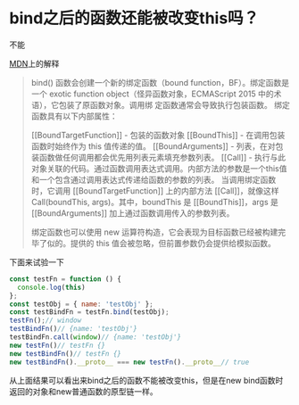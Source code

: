 # bind之后的函数还能被改变this吗？

不能

[MDN](https://developer.mozilla.org/zh-CN/docs/Web/JavaScript/Reference/Global_Objects/Function/bind#%E6%8F%8F%E8%BF%B0)上的解释

> bind() 函数会创建一个新的绑定函数（bound function，BF）。绑定函数是一个 exotic function object（怪异函数对象，ECMAScript 2015 中的术语），它包装了原函数对象。调用绑
> 定函数通常会导致执行包装函数。 绑定函数具有以下内部属性：
> 
> [[BoundTargetFunction]] - 包装的函数对象
> [[BoundThis]] - 在调用包装函数时始终作为 this 值传递的值。
> [[BoundArguments]] - 列表，在对包装函数做任何调用都会优先用列表元素填充参数列表。
> [[Call]] - 执行与此对象关联的代码。通过函数调用表达式调用。内部方法的参数是一个this值和一个包含通过调用表达式传递给函数的参数的列表。
> 当调用绑定函数时，它调用 [[BoundTargetFunction]] 上的内部方法 [[Call]]，就像这样 Call(boundThis, args)。其中，boundThis 是 [[BoundThis]]，args 是
> [[BoundArguments]] 加上通过函数调用传入的参数列表。
> 
> 绑定函数也可以使用 new 运算符构造，它会表现为目标函数已经被构建完毕了似的。提供的 this 值会被忽略，但前置参数仍会提供给模拟函数。

下面来试验一下


```javascript
const testFn = function () {
  console.log(this)
};
const testObj = { name: 'testObj' };
const testBindFn = testFn.bind(testObj);
testFn();// window
testBindFn()// {name: 'testObj'}
testBindFn.call(window)// {name: 'testObj'}
new testFn()// testFn {}
new testBindFn()// testFn {}
new testBindFn().__proto__ === new testFn().__proto__// true
```

从上面结果可以看出来bind之后的函数不能被改变this，但是在new bind函数时返回的对象和new普通函数的原型链一样。
